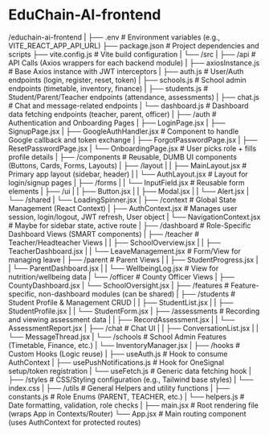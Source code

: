 # EduChain-AI-frontend
/educhain-ai-frontend
|
├── .env                  # Environment variables (e.g., VITE_REACT_APP_API_URL)
├── package.json          # Project dependencies and scripts
├── vite.config.js        # Vite build configuration
|
└── /src
    |
    ├── /api              # API Calls (Axios wrappers for each backend module)
    |   ├── axiosInstance.js    # Base Axios instance with JWT interceptors
    |   ├── auth.js             # User/Auth endpoints (login, register, reset, token)
    |   ├── schools.js          # School admin endpoints (timetable, inventory, finance)
    |   ├── students.js         # Student/Parent/Teacher endpoints (attendance, assessments)
    |   ├── chat.js             # Chat and message-related endpoints
    |   └── dashboard.js        # Dashboard data fetching endpoints (teacher, parent, officer)
    |
    ├── /auth             # Authentication and Onboarding Pages
    |   ├── LoginPage.jsx
    |   ├── SignupPage.jsx
    |   ├── GoogleAuthHandler.jsx # Component to handle Google callback and token exchange
    |   ├── ForgotPasswordPage.jsx
    |   ├── ResetPasswordPage.jsx
    |   └── OnboardingPage.jsx    # User picks role + fills profile details
    |
    ├── /components       # Reusable, DUMB UI components (Buttons, Cards, Forms, Layouts)
    |   ├── /layout
    |   |   ├── MainLayout.jsx  # Primary app layout (sidebar, header)
    |   |   └── AuthLayout.jsx  # Layout for login/signup pages
    |   ├── /forms
    |   |   └── InputField.jsx  # Reusable form elements
    |   ├── /ui
    |   |   ├── Button.jsx
    |   |   ├── Modal.jsx
    |   |   └── Alert.jsx
    |   └── /shared
    |       └── LoadingSpinner.jsx
    |
    ├── /context          # Global State Management (React Context)
    |   ├── AuthContext.jsx       # Manages user session, login/logout, JWT refresh, User object
    |   └── NavigationContext.jsx # Maybe for sidebar state, active route
    |
    ├── /dashboard        # Role-Specific Dashboard Views (SMART components)
    |   ├── /teacher              # Teacher/Headteacher Views
    |   |   ├── SchoolOverview.jsx
    |   |   ├── TeacherDashboard.jsx
    |   |   └── LeaveManagement.jsx # Form/View for managing leave
    |   ├── /parent               # Parent Views
    |   |   ├── StudentProgress.jsx
    |   |   └── ParentDashboard.jsx
    |   |   └── WellbeingLog.jsx  # View for nutrition/wellbeing data
    |   └── /officer              # County Officer Views
    |       ├── CountyDashboard.jsx
    |       └── SchoolOversight.jsx
    |
    ├── /features         # Feature-specific, non-dashboard modules (can be shared)
    |   ├── /students             # Student Profile & Management CRUD
    |   |   ├── StudentList.jsx
    |   |   ├── StudentProfile.jsx
    |   |   └── StudentForm.jsx
    |   ├── /assessments          # Recording and viewing assessment data
    |   |   ├── RecordAssessment.jsx
    |   |   └── AssessmentReport.jsx
    |   ├── /chat                 # Chat UI
    |   |   ├── ConversationList.jsx
    |   |   └── MessageThread.jsx
    |   └── /schools              # School Admin Features (Timetable, Finance, etc.)
    |       └── InventoryManager.jsx
    |
    ├── /hooks            # Custom Hooks (Logic reuse)
    |   ├── useAuth.js          # Hook to consume AuthContext
    |   ├── usePushNotifications.js # Hook for OneSignal setup/token registration
    |   └── useFetch.js         # Generic data fetching hook
    |
    ├── /styles           # CSS/Styling configuration (e.g., Tailwind base styles)
    |   └── index.css
    |
    ├── /utils            # General Helpers and utility functions
    |   ├── constants.js          # Role Enums (PARENT, TEACHER, etc.)
    |   └── helpers.js            # Date formatting, validation, role checks
    |
    ├── main.jsx          # Root rendering file (wraps App in Contexts/Router)
    └── App.jsx           # Main routing component (uses AuthContext for protected routes)

